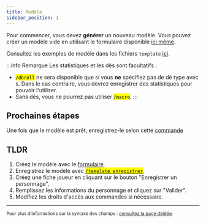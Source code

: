 ```yaml
---
title: Modèle
sidebar_position: 1
---
```


Pour commencer, vous devez **générer** un nouveau modèle. Vous pouvez créer un modèle vide en utilisant le formulaire disponible [ici même](../form.mdx).

Consultez les exemples de modèle dans les fichiers `template` [ici](https://github.com/Dicelette/discord-dicelette/tree/main/template).

:::info Remarque
Les statistiques et les dés sont facultatifs :
- <mark>`/dbroll`</mark> ne sera disponible que si vous **ne** spécifiez pas de dé type avec `$`. Dans le cas contraire, vous devrez enregistrer des statistiques pour pouvoir l'utiliser.
- Sans dés, vous ne pourrez pas utiliser <mark>`/macro`</mark>. 
:::

## Prochaines étapes

Une fois que le modèle est prêt, enregistrez-le selon cette [commande](./ref.md#enregistrement-du-modèle)

## TLDR
1. Créez le modèle avec le [formulaire](../form.mdx).
2. Enregistrez le modèle avec [<mark>`/template enregistrer`</mark>](./ref.md#enregistrement-du-modèle).
3. Créez une fiche joueur en cliquant sur le bouton "Enregistrer un personnage".
4. Remplissez les informations du personnage et cliquez sur "Valider".
5. Modifiez les droits d'accès aux commandes si nécessaire.

---
<small>Pour plus d’informations sur la syntaxe des champs : [consultez la page dédiée](../../introduction/format.mdx).</small>

[^1]: Il est possible d'utiliser un forum, qui créera automatiquement un post pour le personnage. Le joueur (ainsi que les administrateurs) seront mentionnés dans le post.